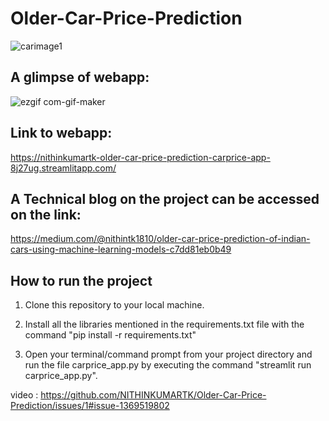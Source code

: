 # Older-Car-Price-Prediction

![carimage1](https://user-images.githubusercontent.com/105077548/189546626-7f6473f3-2225-4c75-9317-444ed871f7b6.jpg)


## A glimpse of webapp:

![ezgif com-gif-maker](https://user-images.githubusercontent.com/105077548/189543157-9ca907ed-7ccb-460d-8375-8dc561dfa092.gif)


## Link to webapp: 
https://nithinkumartk-older-car-price-prediction-carprice-app-8j27ug.streamlitapp.com/


## A Technical blog on the project can be accessed on the link: 
https://medium.com/@nithintk1810/older-car-price-prediction-of-indian-cars-using-machine-learning-models-c7dd81eb0b49

## How to run the project
1) Clone this repository to your local machine.

2) Install all the libraries mentioned in the requirements.txt file with the command "pip install -r requirements.txt"

3) Open your terminal/command prompt from your project directory and run the file carprice_app.py by executing the command "streamlit run carprice_app.py".


video : https://github.com/NITHINKUMARTK/Older-Car-Price-Prediction/issues/1#issue-1369519802
